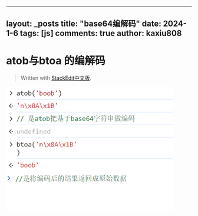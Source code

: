 
---
layout: _posts
title: "base64编解码"
date:   2024-1-6
tags: [js]
comments: true
author: kaxiu808  
---

# atob与btoa 的编解码

> Written with [StackEdit中文版](https://stackedit.cn/).

![输入图片说明](/imgs/2024-01-10/s3d6xilWvgpFhJQX.png)

<!--stackedit_data:
eyJoaXN0b3J5IjpbLTE4MTQ4NTc0MjgsLTk3MTk2NjczN119
-->